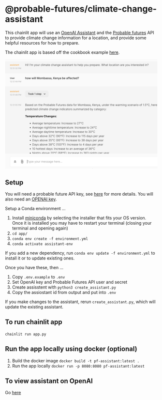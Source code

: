 # @probable-futures/climate-change-assistant

This chainlit app will use an [OpenAI Assistant](https://platform.openai.com/docs/assistants/overview) and the [Probable futures](https://probablefutures.org/) API to provide climate change information for a location, and provide some helpful resources for how to prepare.

The chainlit app is based off the cookbook example [here](https://github.com/Chainlit/cookbook/tree/main/openai-assistant).

![screenshot](./images/screenshot.png)

## Setup

You will need a probable future API key, see [here](https://docs.probablefutures.org/api-access/) for more details. You will also need an [OPENAI key](https://platform.openai.com/docs/quickstart?context=python).

Setup a Conda environment ...

1. Install [miniconda](https://docs.conda.io/en/latest/miniconda.html) by selecting the installer that fits your OS version. Once it is installed you may have to restart your terminal (closing your terminal and opening again)
2. `cd app/`
3. `conda env create -f environment.yml`
4. `conda activate assistant-env`

If you add a new dependency, run `conda env update -f environment.yml` to install it or to update existing ones.

Once you have these, then ...

1. Copy `.env.example` to `.env`
2. Set OpenAI key and Probable Futures API user and secret
3. Create assisstent with `python3 create_assistant.py`
4. Copy the assiostant id from output and put into `.env`

If you make changes to the assistant, rerun `create_assistant.py`, which will update the existing assistant.

## To run chainlit app

`chainlit run app.py`

## Run the app locally using docker (optional)

1. Build the docker image `docker build -t pf-assistant:latest .`
2. Run the app locally `docker run -p 8080:8080 pf-assistant:latest`

## To view assistant on OpenAI

Go [here](https://platform.openai.com/assistants)
